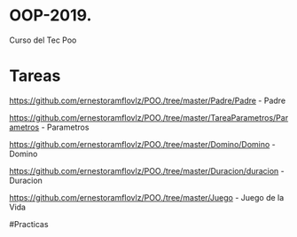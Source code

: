 # OOP-2019.
Curso del Tec Poo
# Tareas
https://github.com/ernestoramflovlz/POO./tree/master/Padre/Padre - Padre

https://github.com/ernestoramflovlz/POO./tree/master/TareaParametros/Parametros - Parametros

https://github.com/ernestoramflovlz/POO./tree/master/Domino/Domino - Domino

https://github.com/ernestoramflovlz/POO./tree/master/Duracion/duracion - Duracion

https://github.com/ernestoramflovlz/POO./tree/master/Juego - Juego de la Vida


#Practicas
